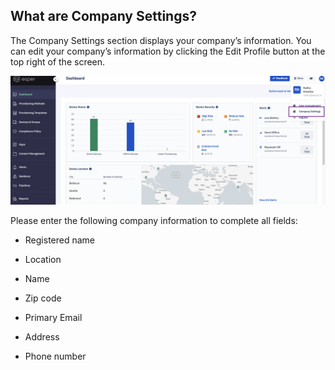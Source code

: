 ## What are Company Settings?

  

The Company Settings section displays your company’s information. You can edit your company’s information by clicking the Edit Profile button at the top right of the screen.

  

![](./images/company-main.png)

Please enter the following company information to complete all fields:

-   Registered name
    
-   Location
    
-   Name
    
-   Zip code
    
-   Primary Email
    
-   Address
    
-   Phone number